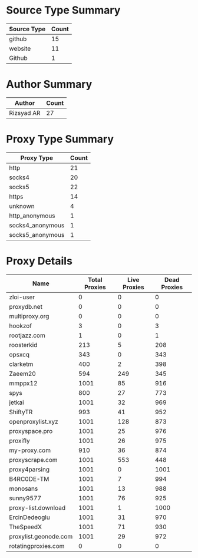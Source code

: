 # Source Type Summary

| Source Type | Count |
|-------------|-------|
| github | 15 |
| website | 11 |
| Github | 1 |


# Author Summary

| Author | Count |
|--------|-------|
| Rizsyad AR | 27 |


# Proxy Type Summary

| Proxy Type | Count |
|------------|-------|
| http | 21 |
| socks4 | 20 |
| socks5 | 22 |
| https | 14 |
| unknown | 4 |
| http_anonymous | 1 |
| socks4_anonymous | 1 |
| socks5_anonymous | 1 |


# Proxy Details

| Name | Total Proxies | Live Proxies | Dead Proxies |
|------|---------------|--------------|---------------|
| zloi-user | 0 | 0 | 0 |
| proxydb.net | 0 | 0 | 0 |
| multiproxy.org | 0 | 0 | 0 |
| hookzof | 3 | 0 | 3 |
| rootjazz.com | 1 | 0 | 1 |
| roosterkid | 213 | 5 | 208 |
| opsxcq | 343 | 0 | 343 |
| clarketm | 400 | 2 | 398 |
| Zaeem20 | 594 | 249 | 345 |
| mmppx12 | 1001 | 85 | 916 |
| spys | 800 | 27 | 773 |
| jetkai | 1001 | 32 | 969 |
| ShiftyTR | 993 | 41 | 952 |
| openproxylist.xyz | 1001 | 128 | 873 |
| proxyspace.pro | 1001 | 25 | 976 |
| proxifly | 1001 | 26 | 975 |
| my-proxy.com | 910 | 36 | 874 |
| proxyscrape.com | 1001 | 553 | 448 |
| proxy4parsing | 1001 | 0 | 1001 |
| B4RC0DE-TM | 1001 | 7 | 994 |
| monosans | 1001 | 13 | 988 |
| sunny9577 | 1001 | 76 | 925 |
| proxy-list.download | 1001 | 1 | 1000 |
| ErcinDedeoglu | 1001 | 31 | 970 |
| TheSpeedX | 1001 | 71 | 930 |
| proxylist.geonode.com | 1001 | 29 | 972 |
| rotatingproxies.com | 0 | 0 | 0 |
